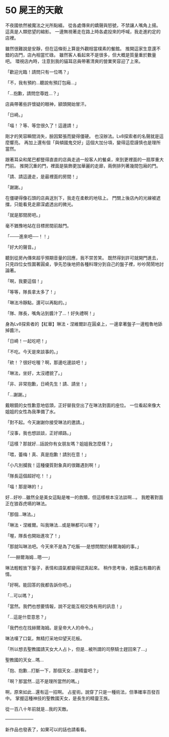 # 50 屍王的天敵

不夜國依然被魔法之光所點綴。
從各處傳來的嬌聲與怒號，不禁讓人嘴角上揚。這真是人類慾望的縮影。
一邊無視著走在路上時各處投來的呼喊，我走進約定的店裡。

雖然很難說是安靜，但在這條街上算是外觀相當樸素的餐館。
推開這家生意還不錯的店門，店內相當忙碌。
雖然客人看起來不是很多，但大概是質量重於數量吧。
環視店內時，注意到我的貓耳店員帶著清爽的營業笑容迎了上來。

「歡迎光臨！請問只有一位嗎？」

「不，我有預約...聽說有預訂包廂...」

「...抱歉，請問您尊姓...？」

店員帶著些許懷疑的眼神，額頭開始冒汗。

「日崎。」

「喵！？等、等您很久了！這邊請！」

剛才的笑容瞬間消失，臉因緊張而變得僵硬。
也沒辦法。Lv8探索者的名聲就是這麼響亮。
再加上還有個「與傾國鬼交好」這個大加分項，變得這麼謹慎也是理所當然。

跟著耳朵和尾巴都豎得直直的店員走過一般客人的餐桌，來到更裡面的一扇厚重大門前。
推開沉重的門，裡面是裝飾更加華麗的走廊，兩側排列著幾間包廂的門。

「請、請這邊走，是最裡面的房間！」

「謝謝。」

在僵硬得像石頭的店員送別下，我走在柔軟的地毯上。
門關上後店內的光線被遮擋，只能看見走廊深處透出的微光。

「就是那間房吧。」

毫不猶豫地站在目標房間前敲門。

「───進來吧──！！」

「好大的聲音。」

聽到從房內傳來超乎預期音量的回應，我不禁苦笑。
既然得到許可就開門進去，只見四位女性圍著圓桌，爭先恐後地把各種料理分到自己的盤子裡，吵吵鬧鬧地討論著。

「啊，我要這個！」

「等等，隊長拿太多了！」

「琳法冷靜點，還可以再點的。」

「隊、隊長，嘴角沾到醬汁了...！好失禮啊！」

身為Lv8探索者的【紅華】琳法・涅維爾趴在圓桌上，一邊拿著盤子一邊粗魯地舔掉醬汁。

「日崎！一起吃吧！」

「不吃。今天是來談事的。」

「欸！？很好吃喔？啊，那邊吃邊談吧！」

「琳法，坐好，太沒禮貌了。」

「非、非常抱歉，日崎先生！請、請坐！」

「...謝謝。」

戴眼鏡的女性歉意地低頭，正好替我空出了在琳法對面的座位。
一位看起來像大姐姐的女性為我準備了水。

「對不起。今天謝謝你接受琳法的邀請。」

「沒事，我也想談談，正好順路。」

「這樣？那就好...話說你有女朋友嗎？姐姐我怎麼樣？」

「喂，蕾梅！真、真是抱歉！請別在意！」

「小凡別攔我！這種優質對象真的很難遇到啊！」

「隊長這個超好吃！！」

「喵！那是琳的！」

好...好吵...雖然全是美女這點是唯一的救贖，但這樣根本沒法談啊...。
我瞪著對面正在狼吞虎嚥的琳法。

「那個...琳法。」

「琳法・涅維爾。叫我琳法...或是琳都可以喔？」

「喔，隊長也開始進攻了！」

「那就叫琳法吧。今天來不是為了吃飯──是想問關於赫爾海姆的事。」

「──赫爾海姆...嗯──」

琳法輕輕放下盤子，表情和語氣都變得認真起來。
稍作思考後，她露出有趣的表情。

「好啊。能回答的我都告訴你吧。」

「...可以嗎？」

「當然。我們也想要情報，說不定能互相交換有用的訊息！」

「...這是什麼意思？」

「我們也在找赫爾海姆。是皇帝大人的命令。」

琳法嘆了口氣，無精打采地仰望天花板。

「所以想去聖教國請天女大人占卜，但是...被所謂的司祭騎士趕回來了...」

聖教國的天女...嗎...

「抱、抱歉...打斷一下，那個天女...是精靈吧？」

「啊？那當然...這不是理所當然的嗎。」

啊，原來如此...還有這一招啊。
占星術。說穿了只是一種術法，但準確率百發百中。
掌握這種神技的聖教國天女，是長生的精靈王族。

從一百八十年前就是...我的天敵。

─────────

新作品也發表了，如果可以的話也請看看。